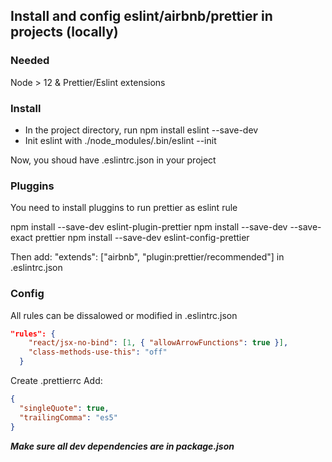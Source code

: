 ## Install and config eslint/airbnb/prettier in projects (locally)

### Needed

Node > 12 & Prettier/Eslint extensions

### Install

- In the project directory, run npm install eslint --save-dev<br />
- Init eslint with ./node_modules/.bin/eslint --init<br />

Now, you shoud have .eslintrc.json in your project

### Pluggins

You need to install pluggins to run prettier as eslint rule

npm install --save-dev eslint-plugin-prettier
npm install --save-dev --save-exact prettier
npm install --save-dev eslint-config-prettier

Then add: "extends": ["airbnb", "plugin:prettier/recommended"] in .eslintrc.json

### Config

All rules can be dissalowed or modified in .eslintrc.json

```json
"rules": {
    "react/jsx-no-bind": [1, { "allowArrowFunctions": true }],
    "class-methods-use-this": "off"
  }
```

Create .prettierrc
Add:

```json
{
  "singleQuote": true,
  "trailingComma": "es5"
}
```

**_Make sure all dev dependencies are in package.json_**
